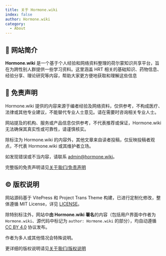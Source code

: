 ```yaml
---
title: 关于 Hormone.wiki
index: false
author: Hormone.wiki
category:
  - About
---
```


## 📖 网站简介

<b><span class='hormone'>Hormone.wiki</span></b> 是一个基于个人经验和网络资料整理的荷尔蒙知识共享平台，旨在为跨性别人群提供一些学习资料。这里涵盖 HRT 相关的基础知识、药物信息、经验分享、理论研究等内容，帮助大家更方便地获取和理解这些信息

## 💬 免责声明

Hormone.wiki 提供的内容来源于编者经验及网络资料，仅供参考，不构成医疗、法律或其他专业建议，不能替代专业人士意见。请在需要时咨询相关专业人士。

网站提及的机构、服务或产品信息仅供参考，不代表推荐或保证，Hormone.wiki 无法确保其真实性或可靠性，请谨慎核实。

除标注为 Hormone.wiki 的内容外，其他文章来自读者投稿，仅反映投稿者观点，不代表 Hormone.wiki 或其维护者立场。

如发现错误或不当内容，请联系 [admin@hormone.wiki](mailto:admin@hormone.wiki)。

完整版的免责声明请见[关于我们/免责声明](/about/disclaimer)

## ©️ 版权说明

网站源码基于 VitePress 和 Project Trans Theme 构建，已进行定制化修改，整体遵循 MIT License，详见 [LICENSE](https://github.com/INP146/Hormone-wiki/blob/main/LICENSE)。

除特别标注外，网站中**由 Hormone.wiki 署名**的内容（包括用户界面中作者为
`Hormone.wiki`、源代码中标记为 `author: Hormone.wiki` 的部分），均自动遵循 [CC BY 4.0](https://creativecommons.org/licenses/by/4.0/deed.zh) 协议发布。

作者为多人或其他情况会特殊说明。

更详细的版权说明请见[关于我们/版权说明](/about/copyright)